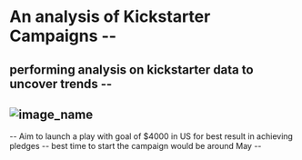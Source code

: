 # An analysis of Kickstarter Campaigns --
performing analysis on kickstarter data to uncover trends --
--
![image_name](path/to/image_name.png)
--
--
Aim to launch a play with goal of $4000 in US for best result in achieving pledges --
best time to start the campaign would be around May --


